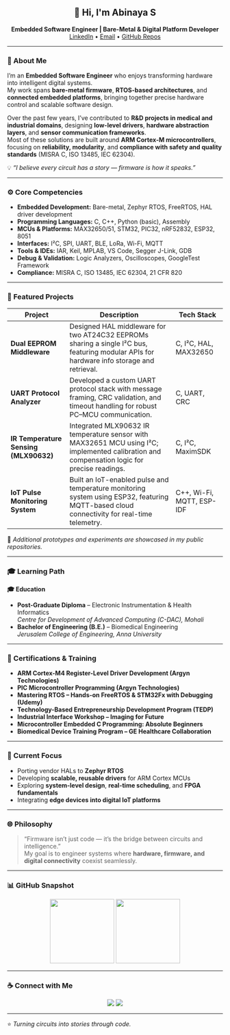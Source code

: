 <h2 align="center">👋 Hi, I'm Abinaya S</h2>
<p align="center">
  <b>Embedded Software Engineer | Bare-Metal & Digital Platform Developer</b><br>
  <a href="https://www.linkedin.com/in/abinaya-s-a27860122/">LinkedIn</a> •
  <a href="mailto:abinayavijayselvan3151996@gmail.com">Email</a> •
  <a href="https://github.com/Abunique?tab=repositories">GitHub Repos</a>
</p>

---

### 🧠 About Me  
I’m an **Embedded Software Engineer** who enjoys transforming hardware into intelligent digital systems.  
My work spans **bare-metal firmware**, **RTOS-based architectures**, and **connected embedded platforms**, bringing together precise hardware control and scalable software design.

Over the past few years, I’ve contributed to **R&D projects in medical and industrial domains**, designing **low-level drivers**, **hardware abstraction layers**, and **sensor communication frameworks**.  
Most of these solutions are built around **ARM Cortex-M microcontrollers**, focusing on **reliability, modularity**, and **compliance with safety and quality standards** (MISRA C, ISO 13485, IEC 62304).  

💡 *“I believe every circuit has a story — firmware is how it speaks.”*

---

### ⚙️ Core Competencies
- **Embedded Development:** Bare-metal, Zephyr RTOS, FreeRTOS, HAL driver development  
- **Programming Languages:** C, C++, Python (basic), Assembly  
- **MCUs & Platforms:** MAX32650/51, STM32, PIC32, nRF52832, ESP32, 8051  
- **Interfaces:** I²C, SPI, UART, BLE, LoRa, Wi-Fi, MQTT  
- **Tools & IDEs:** IAR, Keil, MPLAB, VS Code, Segger J-Link, GDB  
- **Debug & Validation:** Logic Analyzers, Oscilloscopes, GoogleTest Framework  
- **Compliance:** MISRA C, ISO 13485, IEC 62304, 21 CFR 820  

---

### 🧩 Featured Projects  

| Project | Description | Tech Stack |
|----------|--------------|-------------|
| **Dual EEPROM Middleware** | Designed HAL middleware for two AT24C32 EEPROMs sharing a single I²C bus, featuring modular APIs for hardware info storage and retrieval. | C, I²C, HAL, MAX32650 |
| **UART Protocol Analyzer** | Developed a custom UART protocol stack with message framing, CRC validation, and timeout handling for robust PC–MCU communication. | C, UART, CRC |
| **IR Temperature Sensing (MLX90632)** | Integrated MLX90632 IR temperature sensor with MAX32651 MCU using I²C; implemented calibration and compensation logic for precise readings. | C, I²C, MaximSDK |
| **IoT Pulse Monitoring System** | Built an IoT-enabled pulse and temperature monitoring system using ESP32, featuring MQTT-based cloud connectivity for real-time telemetry. | C++, Wi-Fi, MQTT, ESP-IDF |

📂 *Additional prototypes and experiments are showcased in my public repositories.*

---

### 🎓 Learning Path  

**🎓 Education**  
- **Post-Graduate Diploma** – Electronic Instrumentation & Health Informatics  
  *Centre for Development of Advanced Computing (C-DAC), Mohali*  
- **Bachelor of Engineering (B.E.)** – Biomedical Engineering  
  *Jerusalem College of Engineering, Anna University*

---

### 🏅 Certifications & Training
- **ARM Cortex-M4 Register-Level Driver Development (Argyn Technologies)**  
- **PIC Microcontroller Programming (Argyn Technologies)**  
- **Mastering RTOS – Hands-on FreeRTOS & STM32Fx with Debugging (Udemy)**  
- **Technology-Based Entrepreneurship Development Program (TEDP)**  
- **Industrial Interface Workshop – Imaging for Future**  
- **Microcontroller Embedded C Programming: Absolute Beginners**  
- **Biomedical Device Training Program – GE Healthcare Collaboration**

---

### 🚀 Current Focus
- Porting vendor HALs to **Zephyr RTOS**
- Developing **scalable, reusable drivers** for ARM Cortex MCUs  
- Exploring **system-level design**, **real-time scheduling**, and **FPGA fundamentals**
- Integrating **edge devices into digital IoT platforms**

---

### 🌐 Philosophy  
> “Firmware isn’t just code — it’s the bridge between circuits and intelligence.”  
> My goal is to engineer systems where **hardware, firmware, and digital connectivity** coexist seamlessly.

---

### 📊 GitHub Snapshot
<p align="center">
  <img src="https://github-readme-stats.vercel.app/api?username=Abunique&show_icons=true&theme=tokyonight" height="150"/>
  <img src="https://github-readme-stats.vercel.app/api/top-langs/?username=Abunique&layout=compact&theme=tokyonight" height="150"/>
</p>

---

### ☕ Connect with Me
<p align="center">
  <a href="https://www.linkedin.com/in/abinaya-s-a27860122/"><img src="https://img.shields.io/badge/LinkedIn-Abinaya%20S-blue?style=for-the-badge&logo=linkedin"/></a>
  <a href="mailto:abinayavijayselvan3151996@gmail.com"><img src="https://img.shields.io/badge/Email-abinayavijayselvan3151996%40gmail.com-red?style=for-the-badge&logo=gmail&logoColor=white"/></a>
</p>

---

⭐ *Turning circuits into stories through code.*
